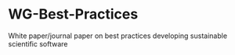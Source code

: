 # WG-Best-Practices
White paper/journal paper on best practices developing sustainable scientific software
